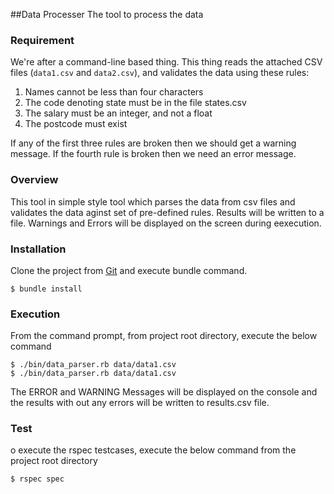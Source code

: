 ##Data Processer
The tool to process the data
### Requirement

We're after a command-line based thing.
This thing reads the attached CSV files (`data1.csv` and `data2.csv`), and validates the data using these rules:

1. Names cannot be less than four characters 
2. The code denoting state must be in the file states.csv
3. The salary must be an integer, and not a float
4. The postcode must exist

If any of the first three rules are broken then we should get a warning message.
If the fourth rule is broken then we need an error message.


### Overview

This tool in simple style tool which parses the data from csv files and validates the data aginst set of pre-defined rules.
Results will be written to a file. Warnings and Errors will be displayed on the screen during eexecution.

### Installation
Clone the project from [Git](https://github.com/vinaykumarkas/datacompare) and execute bundle command.

	$ bundle install

### Execution

From the command prompt, from project root directory, execute the below command

	$ ./bin/data_parser.rb data/data1.csv
	$ ./bin/data_parser.rb data/data1.csv
	
The ERROR and WARNING Messages will be displayed on the console and the results with out any errors will be written to results.csv file.


### Test
o execute the rspec testcases, execute the below command from the project root directory

	$ rspec spec



